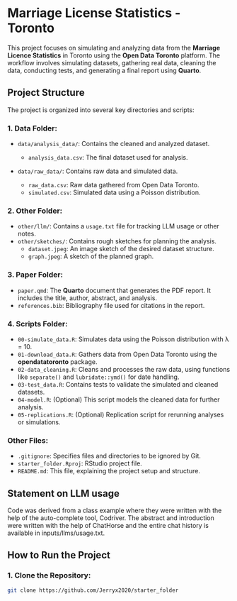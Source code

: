 # Marriage License Statistics - Toronto

This project focuses on simulating and analyzing data from the **Marriage Licence Statistics** in Toronto using the **Open Data Toronto** platform. The workflow involves simulating datasets, gathering real data, cleaning the data, conducting tests, and generating a final report using **Quarto**.

## Project Structure

The project is organized into several key directories and scripts:

### 1. **Data Folder**:
   - `data/analysis_data/`: Contains the cleaned and analyzed dataset.
     - `analysis_data.csv`: The final dataset used for analysis.
   
   - `data/raw_data/`: Contains raw data and simulated data.
     - `raw_data.csv`: Raw data gathered from Open Data Toronto.
     - `simulated.csv`: Simulated data using a Poisson distribution.

### 2. **Other Folder**:
   - `other/llm/`: Contains a `usage.txt` file for tracking LLM usage or other notes.
   - `other/sketches/`: Contains rough sketches for planning the analysis.
     - `dataset.jpeg`: An image sketch of the desired dataset structure.
     - `graph.jpeg`: A sketch of the planned graph.

### 3. **Paper Folder**:
   - `paper.qmd`: The **Quarto** document that generates the PDF report. It includes the title, author, abstract, and analysis.
   - `references.bib`: Bibliography file used for citations in the report.

### 4. **Scripts Folder**:
   - `00-simulate_data.R`: Simulates data using the Poisson distribution with λ = 10.
   - `01-download_data.R`: Gathers data from Open Data Toronto using the **opendatatoronto** package.
   - `02-data_cleaning.R`: Cleans and processes the raw data, using functions like `separate()` and `lubridate::ymd()` for date handling.
   - `03-test_data.R`: Contains tests to validate the simulated and cleaned datasets.
   - `04-model.R`: (Optional) This script models the cleaned data for further analysis.
   - `05-replications.R`: (Optional) Replication script for rerunning analyses or simulations.

### Other Files:
- `.gitignore`: Specifies files and directories to be ignored by Git.
- `starter_folder.Rproj`: RStudio project file.
- `README.md`: This file, explaining the project setup and structure.

## Statement on LLM usage

Code was derived from a class example where they were written with the help of the auto-complete tool, Codriver. The abstract and introduction were written with the help of ChatHorse and the entire chat history is available in inputs/llms/usage.txt.

## How to Run the Project

### 1. Clone the Repository:
```bash
git clone https://github.com/Jerryx2020/starter_folder



